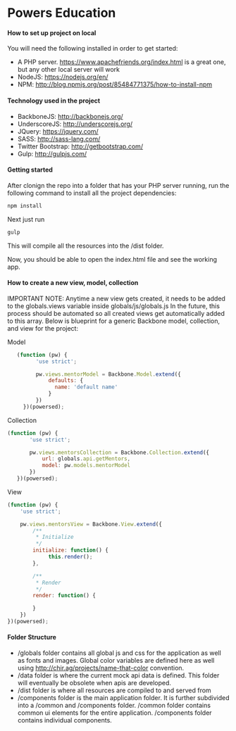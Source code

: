  <h1>Powers Education</h1>

#### How to set up project on local

You will need the following installed in order to get started:
- A PHP server. https://www.apachefriends.org/index.html is a great one, but any other local server will work
- NodeJS: https://nodejs.org/en/
- NPM: http://blog.npmjs.org/post/85484771375/how-to-install-npm

#### Technology used in the project
- BackboneJS: http://backbonejs.org/
- UnderscoreJS: http://underscorejs.org/
- JQuery: https://jquery.com/
- SASS: http://sass-lang.com/
- Twitter Bootstrap: http://getbootstrap.com/
- Gulp: http://gulpjs.com/

#### Getting started
After clonign the repo into a folder that has your PHP server running, run the following command to install all the project dependencies:
```sh
npm install
```

Next just run
```sh
gulp
```

This will compile all the resources into the /dist folder.

Now, you should be able to open the index.html file and see the working app.

#### How to create a new view, model, collection
 IMPORTANT NOTE: Anytime a new view gets created, it needs to be added to the globals.views variable inside globals/js/globals.js
 In the future, this process should be automated so all created views get automatically added to this array.
 Below is blueprint for a generic Backbone model, collection, and view for the project:

 Model
 ```javascript
    (function (pw) {
          'use strict';

          pw.views.mentorModel = Backbone.Model.extend({
              defaults: {
                name: 'default name'
              }
          })
      })(powersed);

 ```

  Collection
  ```javascript
  (function (pw) {
         'use strict';

         pw.views.mentorsCollection = Backbone.Collection.extend({
             url: globals.api.getMentors,
             model: pw.models.mentorModel
         })
     })(powersed);

  ```

   View
   ```javascript
   (function (pw) {
       'use strict';

       pw.views.mentorsView = Backbone.View.extend({
           /**
            * Initialize
            */
           initialize: function() {
                this.render();
           },

           /**
            * Render
            */
           render: function() {

           }
       })
   })(powersed);

   ```

#### Folder Structure
- /globals folder contains all global js and css for the application as well as fonts and images. Global color variables are defined here as well using http://chir.ag/projects/name-that-color convention.
- /data folder is where the current mock api data is defined. This folder will eventually be obsolete when apis are developed.
- /dist folder is where all resources are compiled to and served from
- /components folder is the main application folder. It is further subdivided into a /common and /components folder. /common folder contains common ui elements for the entire application. /components folder contains individual components.

